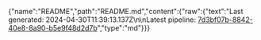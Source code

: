 {"name":"README","path":"README.md","content":{"raw":{"text":"Last generated: 2024-04-30T11:39:13.137Z\n\nLatest pipeline: [7d3bf07b-8842-40e8-8a90-b5e9f48d2d7b](/pipeline/7d3bf07b-8842-40e8-8a90-b5e9f48d2d7b)","type":"md"}}}